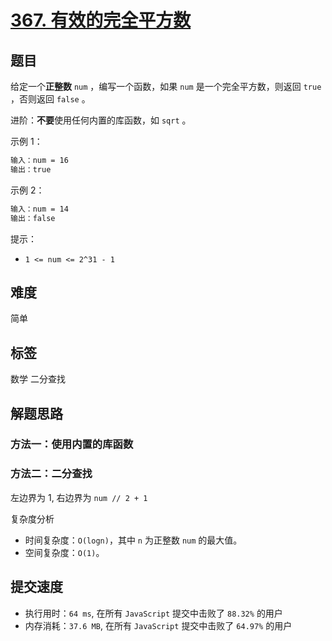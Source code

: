 # [367. 有效的完全平方数](https://leetcode-cn.com/problems/valid-perfect-square/)

## 题目

给定一个**正整数** `num` ，编写一个函数，如果 `num` 是一个完全平方数，则返回 `true` ，否则返回 `false` 。

进阶：**不要**使用任何内置的库函数，如 `sqrt` 。

示例 1：

```txt
输入：num = 16
输出：true
```

示例 2：

```txt
输入：num = 14
输出：false
```

提示：

- `1 <= num <= 2^31 - 1`

## 难度

简单

## 标签

数学 二分查找

## 解题思路

### 方法一：使用内置的库函数

### 方法二：二分查找

左边界为 1, 右边界为 `num // 2 + 1`

复杂度分析

- 时间复杂度：`O(logn)`，其中 `n` 为正整数 `num` 的最大值。
- 空间复杂度：`O(1)`。

## 提交速度

- 执行用时：`64 ms`, 在所有 `JavaScript` 提交中击败了 `88.32%` 的用户
- 内存消耗：`37.6 MB`, 在所有 `JavaScript` 提交中击败了 `64.97%` 的用户
